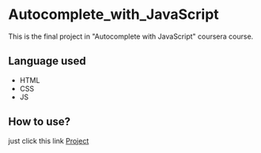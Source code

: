 # Autocomplete_with_JavaScript
This is the final project in "Autocomplete with JavaScript" coursera course.

## Language used
- HTML
- CSS
- JS

## How to use?
just click this link [Project](https://eng-do4.github.io/Autocomplete_with_JavaScript/)

